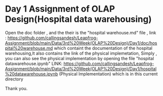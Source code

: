 # Day 1 Assignment of OLAP Design(Hospital data warehousing)
Open the doc folder , and the their is the "hospital warehouse.md" file , link : 
https://github.com/callingsandesh/Leapfrog-Assignment/blob/main/Data/3rd%20Week(OLAP%20Design)/Day1/doc/hospital%20warehouse.md which containt the documentation of the hospital warehousing,It also contains the link of the physical implemetation, Simply , 
you can also see the physical implementation by opening the file "hospital datawarehouse.ipynb" LINK: https://github.com/callingsandesh/Leapfrog-Assignment/blob/main/Data/3rd%20Week(OLAP%20Design)/Day1/hospital%20datawarehouse.ipynb (Physical Implementation) which is in this current directory

Thank you.
